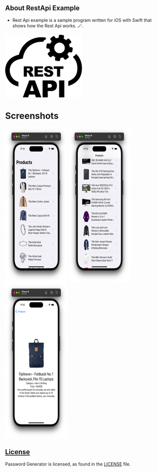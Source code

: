   ## About RestApi Example

-  Rest Api example is a sample program written for iOS with Swift that shows how the Rest Api works. 🪄.

![](/Images/RestApi.png)

# Screenshots

<p>
    <img  width="200" height="500" src="/Images/Screenshot1.png" >
    <img  width="200" height="500" src="/Images/Screenshot2.png" >
    <img  width="200" height="500" src="/Images/Screenshot3.png" >
</p>


## [License][license]
Password Generator is licensed, as found in the [LICENSE][license] file.

[license]: LICENSE
